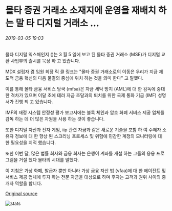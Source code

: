 # 몰타 증권 거래소 소재지에 운영을 재배치 하는 말 타 디지털 거래소 ...

###### 2019-03-05 19:03

몰타 디지털 익스체인지 ()는 3 월 5 일에 보고 된 몰타 증권 거래소 (MSE)가 디지털 교환 사업부의 출시를 묵상 하 고 있습니다.

MDX 설립자 겸 임원 회장 릭 클 링크는 "몰타 증권 거래소로의 이동은 우리가 지금 제도적 금융 혁신의 다음 물결의 중심에 위치 하는 것을 의미 한다" 고 말했다.

이를 통해 몰타 금융 서비스 당국 (mfsa)은 자금 세탁 방지 (AML)에 대 한 감독에 중대 한 격차가 있으며 이달 초에 테러 자금 조달과의 퇴치를 위한 국제 통화 기금 (IMF) 성명서가 진행 되 고 있습니다.

IMF의 재정 시스템 안정성 평가 보고서에는 블록 체인과 암호 화폐 서비스 제공 업체를 감독 하는 데 더 많은 자원을 사용 하는 것이 좋습니다.

또한 디지털 자산과 전자 게임, iip 관련 자금과 같은 새로운 기술을 포함 하 여 수혜자 소유자 정보에 대 한 향상 된 스크리닝 프로세스 및 위험에 민감한 계정의 모니터링에 대 한 필요성을 지적 했습니다.

또한 이번 달, 많은 법률 회사와 금융 회사는 은행이 계좌를 개설 하는 그들의 응용 프로그램을 거절 했다 몰타의 시대를 말했다.

이 지침은 가상 화폐, 발급자 뿐만 아니라 가상 금융 자산 법 (vfaa)에 대 한 에이전트 및 서비스 제공 업체에 투자 하는 전문 자금을 대상으로 하며 후자는 고객과 권위 사이의 중개자 역할을 합니다.

[Original source](https://cointelegraph.com/news/malta-digital-exchange-relocates-operations-to-malta-stock-exchange-premises)

![stats](https://c.statcounter.com/11760860/0/a89fa40b/1/ "stats")